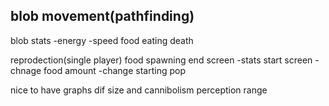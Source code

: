 blob movement(pathfinding)
- 
blob stats
-energy
-speed
food eating
death

reprodection(single player)
food spawning
end screen
-stats
start screen
-chnage food amount
-change starting pop


nice to have
graphs
dif size and cannibolism
perception range


